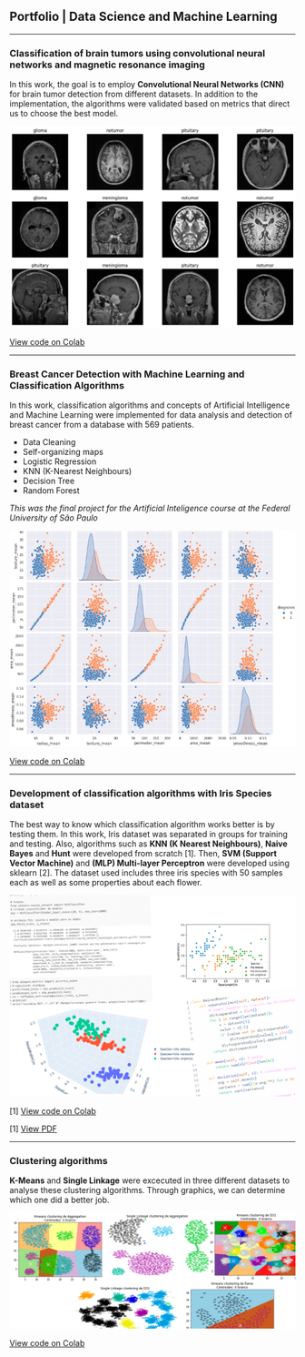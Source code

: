 
## Portfolio | Data Science and Machine Learning

---

### Classification of brain tumors using convolutional neural networks and magnetic resonance imaging
In this work, the goal is to employ **Convolutional Neural Networks (CNN)** for brain tumor detection from different datasets. In addition to the implementation, the algorithms were validated based on metrics that direct us to choose the best model.


<img src="images/post1.png?raw=true" />

[View code on Colab](https://colab.research.google.com/)

---

### Breast Cancer Detection with Machine Learning and Classification Algorithms
In this work, classification algorithms and concepts of Artificial Intelligence and Machine Learning were implemented for data analysis and detection of breast cancer from a database with 569 patients.
- Data Cleaning
- Self-organizing maps
- Logistic Regression
- KNN (K-Nearest Neighbours)
- Decision Tree
- Random Forest

_This was the final project for the Artificial Inteligence course at the Federal University of São Paulo_

<img src="images/post-IA1.png?raw=true" />

[View code on Colab](https://colab.research.google.com/)

---

### Development of classification algorithms with Iris Species dataset
The best way to know which classification algorithm works better is by testing them. In this work, Iris dataset was separated in groups for training and testing. Also, algorithms such as **KNN (K Nearest Neighbours)**, **Naive Bayes** and **Hunt** were developed from scratch [1]. Then, **SVM (Support Vector Machine)** and **(MLP) Multi-layer Perceptron** were developed using sklearn [2].
The dataset used includes three iris species with 50 samples each as well as some properties about each flower.

<img src="images/post-Iris.png?raw=true" />

[1] [View code on Colab](https://colab.research.google.com/drive/1dfI1twAIBGb7UJna3posjjmtAWBJIgAJ?usp=sharing)

[1] [View PDF](/post-Iris.pdf)

---

### Clustering algorithms
**K-Means** and **Single Linkage** were excecuted in three different datasets to analyse these clustering algorithms. Through graphics, we can determine which one did a better job. 

<img src="images/post-clustering.png?raw=true" />

[View code on Colab](https://colab.research.google.com/drive/1zD5M_T--WJvxCwOemLocA0aXMS-mMizm?usp=sharing)

